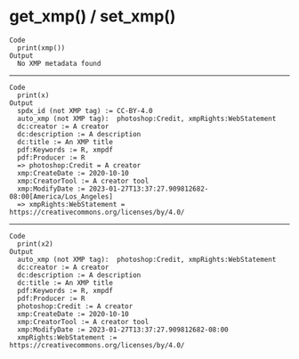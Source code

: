 # get_xmp() / set_xmp()

    Code
      print(xmp())
    Output
      No XMP metadata found

---

    Code
      print(x)
    Output
      spdx_id (not XMP tag) := CC-BY-4.0
      auto_xmp (not XMP tag):  photoshop:Credit, xmpRights:WebStatement
      dc:creator := A creator
      dc:description := A description
      dc:title := An XMP title
      pdf:Keywords := R, xmpdf
      pdf:Producer := R
      => photoshop:Credit = A creator
      xmp:CreateDate := 2020-10-10
      xmp:CreatorTool := A creator tool
      xmp:ModifyDate := 2023-01-27T13:37:27.909812682-08:00[America/Los_Angeles]
      => xmpRights:WebStatement = https://creativecommons.org/licenses/by/4.0/

---

    Code
      print(x2)
    Output
      auto_xmp (not XMP tag):  photoshop:Credit, xmpRights:WebStatement
      dc:creator := A creator
      dc:description := A description
      dc:title := An XMP title
      pdf:Keywords := R, xmpdf
      pdf:Producer := R
      photoshop:Credit := A creator
      xmp:CreateDate := 2020-10-10
      xmp:CreatorTool := A creator tool
      xmp:ModifyDate := 2023-01-27T13:37:27.909812682-08:00
      xmpRights:WebStatement := https://creativecommons.org/licenses/by/4.0/

